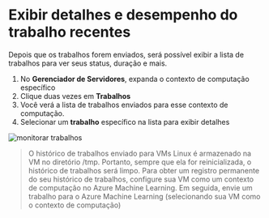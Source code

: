 ---
---
# <a name="view-recent-job-performance-and-details"></a>Exibir detalhes e desempenho do trabalho recentes
Depois que os trabalhos forem enviados, será possível exibir a lista de trabalhos para ver seus status, duração e mais.

1. No **Gerenciador de Servidores**, expanda o contexto de computação específico 
1. Clique duas vezes em **Trabalhos**
1. Você verá a lista de trabalhos enviados para esse contexto de computação. 
1. Selecionar um **trabalho** específico na lista para exibir detalhes

![monitorar trabalhos](media\job-details\monitor-jobs.png)

> O histórico de trabalhos enviado para VMs Linux é armazenado na VM no diretório /tmp. Portanto, sempre que ela for reinicializada, o histórico de trabalhos será limpo. Para obter um registro permanente do seu histórico de trabalhos, configure sua VM como um contexto de computação no Azure Machine Learning. Em seguida, envie um trabalho para o Azure Machine Learning (selecionando sua VM como o contexto de computação)